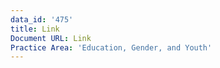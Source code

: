 ```yaml
---
data_id: '475'
title: Link
Document URL: Link
Practice Area: 'Education, Gender, and Youth'
---
```

